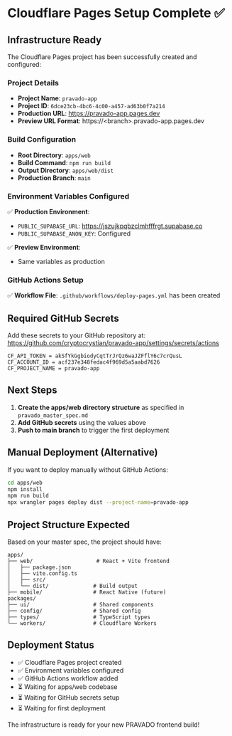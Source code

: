 # Cloudflare Pages Setup Complete ✅

## Infrastructure Ready

The Cloudflare Pages project has been successfully created and configured:

### Project Details
- **Project Name**: `pravado-app`
- **Project ID**: `6dce23cb-4bc6-4c00-a457-ad63b0f7a214`
- **Production URL**: https://pravado-app.pages.dev
- **Preview URL Format**: https://\<branch\>.pravado-app.pages.dev

### Build Configuration
- **Root Directory**: `apps/web`
- **Build Command**: `npm run build`
- **Output Directory**: `apps/web/dist`
- **Production Branch**: `main`

### Environment Variables Configured
✅ **Production Environment**:
- `PUBLIC_SUPABASE_URL`: https://jszujkpqbzclmhfffrgt.supabase.co
- `PUBLIC_SUPABASE_ANON_KEY`: Configured

✅ **Preview Environment**:
- Same variables as production

### GitHub Actions Setup
✅ **Workflow File**: `.github/workflows/deploy-pages.yml` has been created

## Required GitHub Secrets

Add these secrets to your GitHub repository at:
https://github.com/cryptocrystian/pravado-app/settings/secrets/actions

```
CF_API_TOKEN = akSfYkGgbiodyCqtTrJrQz6waJZFflY6c7crQusL
CF_ACCOUNT_ID = acf237e348fedac4f969d5a5aabd7626
CF_PROJECT_NAME = pravado-app
```

## Next Steps

1. **Create the apps/web directory structure** as specified in `pravado_master_spec.md`
2. **Add GitHub secrets** using the values above
3. **Push to main branch** to trigger the first deployment

## Manual Deployment (Alternative)

If you want to deploy manually without GitHub Actions:

```bash
cd apps/web
npm install
npm run build
npx wrangler pages deploy dist --project-name=pravado-app
```

## Project Structure Expected

Based on your master spec, the project should have:

```
apps/
├── web/                    # React + Vite frontend
│   ├── package.json
│   ├── vite.config.ts
│   ├── src/
│   └── dist/              # Build output
├── mobile/                # React Native (future)
packages/
├── ui/                    # Shared components
├── config/                # Shared config
├── types/                 # TypeScript types
└── workers/               # Cloudflare Workers
```

## Deployment Status

- ✅ Cloudflare Pages project created
- ✅ Environment variables configured
- ✅ GitHub Actions workflow added
- ⏳ Waiting for apps/web codebase
- ⏳ Waiting for GitHub secrets setup
- ⏳ Waiting for first deployment

The infrastructure is ready for your new PRAVADO frontend build!